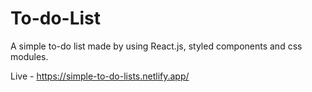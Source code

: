# To-do-List

A simple to-do list made by using React.js, styled components and css modules.

Live - https://simple-to-do-lists.netlify.app/
